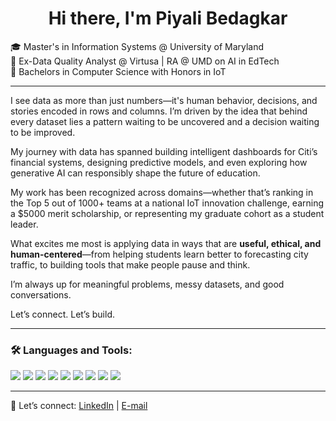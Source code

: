 <h1 align="center">Hi there, I'm Piyali Bedagkar</h1>

🎓 Master's in Information Systems @ University of Maryland  
🎯 Ex-Data Quality Analyst @ Virtusa | RA @ UMD on AI in EdTech  
📡 Bachelors in Computer Science with Honors in IoT 

---

I see data as more than just numbers—it's human behavior, decisions, and stories encoded in rows and columns. I’m driven by the idea that behind every dataset lies a pattern waiting to be uncovered and a decision waiting to be improved.

My journey with data has spanned building intelligent dashboards for Citi’s financial systems, designing predictive models, and even exploring how generative AI can responsibly shape the future of education.

My work has been recognized across domains—whether that’s ranking in the Top 5 out of 1000+ teams at a national IoT innovation challenge, earning a $5000 merit scholarship, or representing my graduate cohort as a student leader.

What excites me most is applying data in ways that are **useful, ethical, and human-centered**—from helping students learn better to forecasting city traffic, to building tools that make people pause and think.

I’m always up for meaningful problems, messy datasets, and good conversations.

Let’s connect. Let’s build.


---

### 🛠️ Languages and Tools:
<p align="left">
  <img src="https://img.shields.io/badge/-Python-blue?logo=python&logoColor=white" />
  <img src="https://img.shields.io/badge/-R-276DC3?logo=r&logoColor=white" />
  <img src="https://img.shields.io/badge/-SQL-003B57?logo=postgresql&logoColor=white" />
  <img src="https://img.shields.io/badge/-Tableau-E97627?logo=tableau&logoColor=white" />
  <img src="https://img.shields.io/badge/-PowerBI-F2C811?logo=powerbi&logoColor=black" />
  <img src="https://img.shields.io/badge/-TensorFlow-FF6F00?logo=tensorflow&logoColor=white" />
  <img src="https://img.shields.io/badge/-PyTorch-EE4C2C?logo=pytorch&logoColor=white" />
  <img src="https://img.shields.io/badge/-Kafka-231F20?logo=apachekafka&logoColor=white" />
  <img src="https://img.shields.io/badge/-Spark-E25A1C?logo=apachespark&logoColor=white" />
</p>

---
 
💌 Let’s connect: [LinkedIn](https://www.linkedin.com/in/piyalibedagkar) | [E-mail](mailto:piyalibedagkar.pb@gmail.com)
